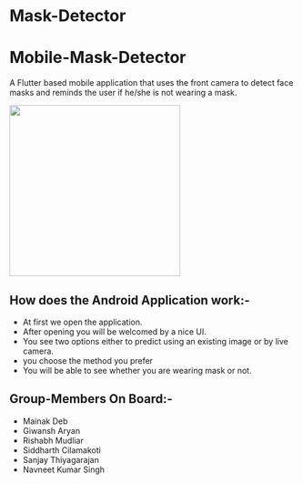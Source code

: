# Mask-Detector
# Mobile-Mask-Detector 
A Flutter based mobile application that uses the front camera to detect face masks and reminds the user if he/she is not wearing a mask. 

<img src="https://i.pinimg.com/originals/11/0a/ae/110aaeaf39fdb82821c196259fff7194.jpg" width="300" height="300">

## How does the Android Application work:-
- At first we open the application.
- After opening you will be welcomed by a nice UI.
- You see two options either to predict using an existing image or by live camera.
- you choose the method you prefer
- You will be able to see whether you are wearing mask or not.

## Group-Members On Board:-
- Mainak Deb
- Giwansh Aryan
- Rishabh Mudliar
- Siddharth Cilamakoti
- Sanjay Thiyagarajan
- Navneet Kumar Singh
